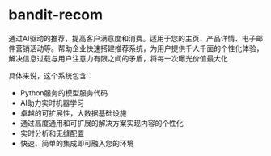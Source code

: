 # bandit-recom
通过AI驱动的推荐，提高客户满意度和消费。适用于您的主页、产品详情、电子邮件营销活动等。帮助企业快速搭建推荐系统，为用户提供千人千面的个性化体验，解决信息过载与用户注意力有限之间的矛盾，将每一次曝光价值最大化


具体来说，这个系统包含：

- Python服务的模型服务代码
- AI助力实时机器学习
- 卓越的可扩展性，大数据基础设施
- 通过高度通用和可扩展的解决方案实现内容的个性化
- 实时分析和无缝配置
- 快速、简单的集成即可融入您的环境